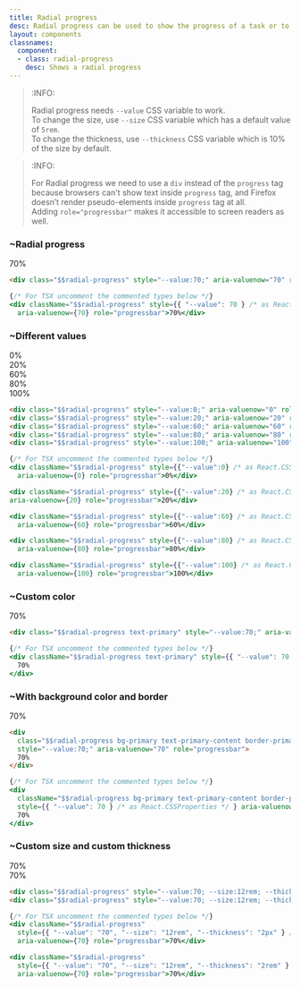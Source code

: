 ```yaml
---
title: Radial progress
desc: Radial progress can be used to show the progress of a task or to show the passing of time.
layout: components
classnames:
  component:
  - class: radial-progress
    desc: Shows a radial progress
---
```


<script>
  import Component from "$components/Component.svelte"
</script>

> :INFO:
>
> Radial progress needs `--value` CSS variable to work.  
> To change the size, use `--size` CSS variable which has a default value of `5rem`.  
> To change the thickness, use `--thickness` CSS variable which is 10% of the size by default.  

> :INFO:
>
> For Radial progress we need to use a `div` instead of the `progress` tag because browsers can't show text inside `progress` tag, and Firefox doesn’t render pseudo-elements inside `progress` tag at all.  
> Adding `role="progressbar"` makes it accessible to screen readers as well.


### ~Radial progress
<div class="radial-progress" style="--value:70;" aria-valuenow="70" role="progressbar">70%</div>

```html
<div class="$$radial-progress" style="--value:70;" aria-valuenow="70" role="progressbar">70%</div>
```
```jsx
{/* For TSX uncomment the commented types below */}
<div className="$$radial-progress" style={{ "--value": 70 } /* as React.CSSProperties */ } 
  aria-valuenow={70} role="progressbar">70%</div>
```


### ~Different values
<div class="radial-progress" style="--value:0;" aria-valuenow="0" role="progressbar">0%</div>
<div class="radial-progress" style="--value:20;" aria-valuenow="20" role="progressbar">20%</div>
<div class="radial-progress" style="--value:60;" aria-valuenow="60" role="progressbar">60%</div>
<div class="radial-progress" style="--value:80;" aria-valuenow="80" role="progressbar">80%</div>
<div class="radial-progress" style="--value:100;" aria-valuenow="100" role="progressbar">100%</div>

```html
<div class="$$radial-progress" style="--value:0;" aria-valuenow="0" role="progressbar">0%</div>
<div class="$$radial-progress" style="--value:20;" aria-valuenow="20" role="progressbar">20%</div>
<div class="$$radial-progress" style="--value:60;" aria-valuenow="60" role="progressbar">60%</div>
<div class="$$radial-progress" style="--value:80;" aria-valuenow="80" role="progressbar">80%</div>
<div class="$$radial-progress" style="--value:100;" aria-valuenow="100" role="progressbar">100%</div>
```
```jsx
{/* For TSX uncomment the commented types below */}
<div className="$$radial-progress" style={{"--value":0} /* as React.CSSProperties */ } 
  aria-valuenow={0} role="progressbar">0%</div>

<div className="$$radial-progress" style={{"--value":20} /* as React.CSSProperties */ } 
aria-valuenow={20} role="progressbar">20%</div>

<div className="$$radial-progress" style={{"--value":60} /* as React.CSSProperties */ } 
  aria-valuenow={60} role="progressbar">60%</div>

<div className="$$radial-progress" style={{"--value":80} /* as React.CSSProperties */ } 
  aria-valuenow={80} role="progressbar">80%</div>

<div className="$$radial-progress" style={{"--value":100} /* as React.CSSProperties */ } 
  aria-valuenow={100} role="progressbar">100%</div>
```


### ~Custom color
<div class="radial-progress text-primary" style="--value:70;" aria-valuenow="70" role="progressbar">70%</div>

```html
<div class="$$radial-progress text-primary" style="--value:70;" aria-valuenow="70" role="progressbar">70%</div>
```
```jsx
{/* For TSX uncomment the commented types below */}
<div className="$$radial-progress text-primary" style={{ "--value": 70 } /* as React.CSSProperties */ } aria-valuenow={70} role="progressbar">
  70%
</div>
```


### ~With background color and border
<div class="radial-progress bg-primary text-primary-content border-4 border-primary" style="--value:70;" aria-valuenow="70" role="progressbar">70%</div>

```html
<div
  class="$$radial-progress bg-primary text-primary-content border-primary border-4"
  style="--value:70;" aria-valuenow="70" role="progressbar">
  70%
</div>
```
```jsx
{/* For TSX uncomment the commented types below */}
<div
  className="$$radial-progress bg-primary text-primary-content border-primary border-4"
  style={{ "--value": 70 } /* as React.CSSProperties */ } aria-valuenow={70} role="progressbar">
  70%
</div>
```


### ~Custom size and custom thickness
<div class="radial-progress" style="--value:70; --size:12rem; --thickness: 2px;" aria-valuenow="70" role="progressbar">70%</div>
<div class="radial-progress" style="--value:70; --size:12rem; --thickness: 2rem;" aria-valuenow="70" role="progressbar">70%</div>

```html
<div class="$$radial-progress" style="--value:70; --size:12rem; --thickness: 2px;" aria-valuenow="70" role="progressbar">70%</div>
<div class="$$radial-progress" style="--value:70; --size:12rem; --thickness: 2rem;" aria-valuenow="70" role="progressbar">70%</div>
```
```jsx
{/* For TSX uncomment the commented types below */}
<div className="$$radial-progress"
  style={{ "--value": "70", "--size": "12rem", "--thickness": "2px" } /* as React.CSSProperties */ } 
  aria-valuenow={70} role="progressbar">70%</div>

<div className="$$radial-progress"
  style={{ "--value": "70", "--size": "12rem", "--thickness": "2rem" } /* as React.CSSProperties */ } 
  aria-valuenow={70} role="progressbar">70%</div>
```
